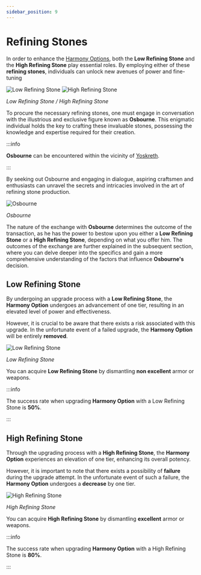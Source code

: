 ```yaml
---
sidebar_position: 9
---
```


# Refining Stones

In order to enhance the [Harmony Options](/items/jewels/regular-jewels/jewel-of-harmony), both the **Low Refining Stone** and the **High Refining Stone** play essential roles. By employing either of these **refining stones**, individuals can unlock new avenues of power and fine-tuning

![Low Refining Stone](/img/items/jewels/low-refining.png)
![High Refining Stone](/img/items/jewels/high-refining.png)

_Low Refining Stone / High Refining Stone_

To procure the necessary refining stones, one must engage in conversation with the illustrious and exclusive figure known as **Osbourne**. This enigmatic individual holds the key to crafting these invaluable stones, possessing the knowledge and expertise required for their creation.

:::info

**Osbourne** can be encountered within the vicinity of [Yoskreth](/maps/yoskreth).

:::

By seeking out Osbourne and engaging in dialogue, aspiring craftsmen and enthusiasts can unravel the secrets and intricacies involved in the art of refining stone production.

![Osbourne](/img/npc/osbourne.jpg)

_Osbourne_

The nature of the exchange with **Osbourne** determines the outcome of the transaction, as he has the power to bestow upon you either a **Low Refining Stone** or a **High Refining Stone**, depending on what you offer him. The outcomes of the exchange are further explained in the subsequent section, where you can delve deeper into the specifics and gain a more comprehensive understanding of the factors that influence **Osbourne's** decision.

## Low Refining Stone

By undergoing an upgrade process with a **Low Refining Stone**, the **Harmony Option** undergoes an advancement of one tier, resulting in an elevated level of power and effectiveness.

However, it is crucial to be aware that there exists a risk associated with this upgrade. In the unfortunate event of a failed upgrade, the **Harmony Option** will be entirely **removed**.

![Low Refining Stone](/img/items/jewels/low-refining.png)

_Low Refining Stone_

You can acquire **Low Refining Stone** by dismantling **non excellent** armor or weapons.

:::info

The success rate when upgrading **Harmony Option** with a Low Refining Stone is **50%**.

:::

## High Refining Stone

Through the upgrading process with a **High Refining Stone**, the **Harmony Option** experiences an elevation of one tier, enhancing its overall potency.

However, it is important to note that there exists a possibility of **failure** during the upgrade attempt. In the unfortunate event of such a failure, the **Harmony Option** undergoes a **decrease** by one tier.


![High Refining Stone](/img/items/jewels/high-refining.png)

_High Refining Stone_

You can acquire **High Refining Stone** by dismantling **excellent** armor or weapons.

:::info

The success rate when upgrading **Harmony Option** with a High Refining Stone is **80%**.

:::